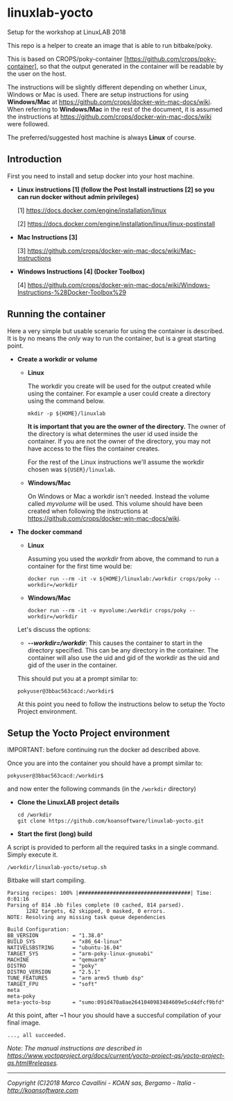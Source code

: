 # linuxlab-yocto

Setup for the workshop at LinuxLAB 2018

This repo is a helper to create an image that is able to run bitbake/poky.

This is based on CROPS/poky-container [https://github.com/crops/poky-container], so that the output generated in the container will be readable by the user on the host.

The instructions will be slightly different depending on whether Linux, Windows or Mac is used. There are setup instructions for using **Windows/Mac** at https://github.com/crops/docker-win-mac-docs/wiki. When referring to **Windows/Mac** in the rest of the document, it is assumed the instructions at https://github.com/crops/docker-win-mac-docs/wiki were followed.

The preferred/suggested host machine is always **Linux** of course.


Introduction
------------
First you need to install and setup docker into your host machine.

* **Linux instructions [1] (follow the Post Install instructions [2] so you can run docker without admin privileges)**

    [1] https://docs.docker.com/engine/installation/linux

    [2] https://docs.docker.com/engine/installation/linux/linux-postinstall

* **Mac Instructions [3]**

    [3] https://github.com/crops/docker-win-mac-docs/wiki/Mac-Instructions

* **Windows Instructions [4] (Docker Toolbox)**

    [4] https://github.com/crops/docker-win-mac-docs/wiki/Windows-Instructions-%28Docker-Toolbox%29


Running the container
---------------------
Here a very simple but usable scenario for using the container is described.
It is by no means the *only* way to run the container, but is a great starting
point.

* **Create a workdir or volume**
  * **Linux**

    The workdir you create will be used for the output created while using the container.
    For example a user could create a directory using the command below.
  
    ```
    mkdir -p ${HOME}/linuxlab
    ```

    **It is important that you are the owner of the directory.** The owner of the
    directory is what determines the user id used inside the container. If you
    are not the owner of the directory, you may not have access to the files the
    container creates.

    For the rest of the Linux instructions we'll assume the workdir chosen was
    `${USER}/linuxlab`.
    
  * **Windows/Mac**

    On Windows or Mac a workdir isn't needed. Instead the volume called *myvolume* will be used. This volume should have been created when following the instructions at https://github.com/crops/docker-win-mac-docs/wiki.


* **The docker command**
  * **Linux**

    Assuming you used the *workdir* from above, the command
    to run a container for the first time would be:

    ```
    docker run --rm -it -v ${HOME}/linuxlab:/workdir crops/poky --workdir=/workdir
    ```
    
  * **Windows/Mac**
  
    ```
    docker run --rm -it -v myvolume:/workdir crops/poky --workdir=/workdir
    ```

  Let's discuss the options:
  * **_--workdir=/workdir_**: This causes the container to start in the directory
    specified. This can be any directory in the container. The container will also use the uid and gid
    of the workdir as the uid and gid of the user in the container.

  This should put you at a prompt similar to:
  ```
  pokyuser@3bbac563cacd:/workdir$
  ```
  At this point you need to follow the instructions below to setup the Yocto Project environment.


Setup the Yocto Project environment
-----------------------------------

IMPORTANT: before continuing run the docker ad described above.

Once you are into the container you should have a prompt similar to:

  ```
  pokyuser@3bbac563cacd:/workdir$
  ```

and now enter the following commands (in the `/workdir` directory)


* **Clone the LinuxLAB project details**

  ```
  cd /workdir
  git clone https://github.com/koansoftware/linuxlab-yocto.git
  ```

* **Start the first (long) build**

A script is provided to perform all the required tasks in a single command. Simply execute it.

  ```
  /workdir/linuxlab-yocto/setup.sh
  ```

Bitbake will start compiling.

  ```
  Parsing recipes: 100% |####################################| Time: 0:01:16
  Parsing of 814 .bb files complete (0 cached, 814 parsed). 
        1282 targets, 62 skipped, 0 masked, 0 errors.
  NOTE: Resolving any missing task queue dependencies

  Build Configuration:
  BB_VERSION           = "1.38.0"
  BUILD_SYS            = "x86_64-linux"
  NATIVELSBSTRING      = "ubuntu-16.04"
  TARGET_SYS           = "arm-poky-linux-gnueabi"
  MACHINE              = "qemuarm"
  DISTRO               = "poky"
  DISTRO_VERSION       = "2.5.1"
  TUNE_FEATURES        = "arm armv5 thumb dsp"
  TARGET_FPU           = "soft"
  meta
  meta-poky
  meta-yocto-bsp       = "sumo:091d470a8ae2641040983484609e5cd4dfcf9bfd"
  ```

At this point, after ~1 hour you should have a succesful compilation of your final image.

  ```
  ..., all succeeded.
  ```



*Note: The manual instructions are described in https://www.yoctoproject.org/docs/current/yocto-project-qs/yocto-project-qs.html#releases.*

----------

*Copyright (C)2018 Marco Cavallini - KOAN sas, Bergamo - Italia - <http://koansoftware.com>*

